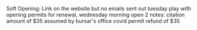Soft Opening: Link on the website but no emails sent out
tuesday play with opening permits for renewal, wednesday morning open
2 notes: citation amount of $35 assumed by bursar's office
         covid permit refund of $35

